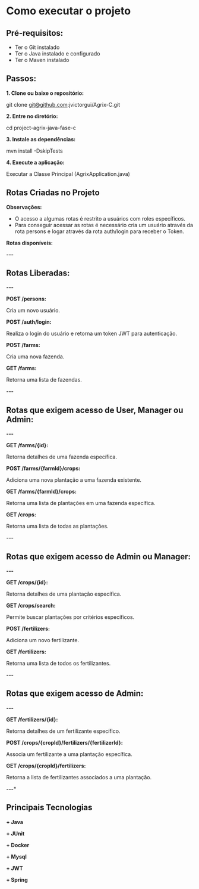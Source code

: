 # Como executar o projeto

## Pré-requisitos:

* Ter o Git instalado
* Ter o Java instalado e configurado
* Ter o Maven instalado

## Passos:

**1. Clone ou baixe o repositório:**

git clone git@github.com:jvictorgui/Agrix-C.git


**2. Entre no diretório:**

cd project-agrix-java-fase-c


**3. Instale as dependências:**

mvn install -DskipTests


**4. Execute a aplicação:**

 Executar a Classe Principal (AgrixApplication.java)


## Rotas Criadas no Projeto

**Observações:**

* O acesso a algumas rotas é restrito a usuários com roles específicos.
*  Para conseguir acessar as rotas é necessário cria um usuário através da rota persons e logar através da rota auth/login para receber o Token.

**Rotas disponíveis:**

**---**

## Rotas Liberadas:

**---**

**POST /persons:**

Cria um novo usuário.

**POST /auth/login:**

Realiza o login do usuário e retorna um token JWT para autenticação.

**POST /farms:**

Cria uma nova fazenda.

**GET /farms:**

Retorna uma lista de fazendas.

**---**

## Rotas que exigem acesso de User, Manager ou Admin:

**---**

**GET /farms/{id}:**

Retorna detalhes de uma fazenda específica.

**POST /farms/{farmId}/crops:**

Adiciona uma nova plantação a uma fazenda existente.

**GET /farms/{farmId}/crops:**

Retorna uma lista de plantações em uma fazenda específica.

**GET /crops:**

Retorna uma lista de todas as plantações.

**---**

## Rotas que exigem acesso de Admin ou Manager:

**---**

**GET /crops/{id}:**

Retorna detalhes de uma plantação específica.

**GET /crops/search:**

Permite buscar plantações por critérios específicos.

**POST /fertilizers:**

Adiciona um novo fertilizante.

**GET /fertilizers:**

Retorna uma lista de todos os fertilizantes.

**---**

## Rotas que exigem acesso de Admin:

**---**

**GET /fertilizers/{id}:**

Retorna detalhes de um fertilizante específico.

**POST /crops/{cropId}/fertilizers/{fertilizerId}:**

Associa um fertilizante a uma plantação específica.

**GET /crops/{cropId}/fertilizers:**

Retorna a lista de fertilizantes associados a uma plantação.

**---***

## Principais Tecnologias

**+ Java**

**+ JUnit**

**+ Docker**

**+ Mysql**

**+ JWT**

**+ Spring**


